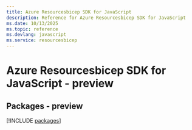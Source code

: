 ```yaml
---
title: Azure Resourcesbicep SDK for JavaScript
description: Reference for Azure Resourcesbicep SDK for JavaScript
ms.date: 10/13/2025
ms.topic: reference
ms.devlang: javascript
ms.service: resourcesbicep
---
```

# Azure Resourcesbicep SDK for JavaScript - preview
## Packages - preview
[!INCLUDE [packages](resourcesbicep-index.md)]